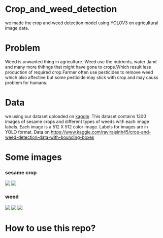 # Crop_and_weed_detection
we made the crop and weed detection model using YOLOV3 on agricultural image data.

# Problem
Weed is unwanted thing in agriculture. Weed use the nutrients, water ,land and many more thihngs that might have gone to crops.Which result less production of required crop.Farmer often use pesticides to remove weed which also affective but some pesticide may stick with crop and may causs problem for humans.

# Data
we using our dataset uploaded on [kaggle](https://www.kaggle.com/ravirajsinh45/crop-and-weed-detection-data-with-bounding-boxes).
This dataset contains 1300 images of sesame crops and different types of weeds with each image labels.
Each image is a 512 X 512 color image. Labels for images are in YOLO format.
Data on https://www.kaggle.com/ravirajsinh45/crop-and-weed-detection-data-with-bounding-boxes

# Some images
### sesame crop
![](https://www.googleapis.com/download/storage/v1/b/kaggle-user-content/o/inbox%2F3745280%2Fdd84e10cd56c74516656e1fee2742763%2Ftal_55.jpeg?generation=1589438968788391&alt=media)
![](https://www.googleapis.com/download/storage/v1/b/kaggle-user-content/o/inbox%2F3745280%2Fbf8669472ca779a36fbd992c6ee80b9b%2Ftal_44.jpeg?generation=1589438975110310&alt=media)

### weed
![](https://www.googleapis.com/download/storage/v1/b/kaggle-user-content/o/inbox%2F3745280%2F223e1ae1bc2b2d976ccf79685bb5ef24%2Fimage_359.jpeg?generation=1589439154681622&alt=media)
![](https://www.googleapis.com/download/storage/v1/b/kaggle-user-content/o/inbox%2F3745280%2Fec12dbafbf4b5b6e1b46cc1a47e95147%2Fimage_528.jpeg?generation=1589439166010189&alt=media)
![](https://www.googleapis.com/download/storage/v1/b/kaggle-user-content/o/inbox%2F3745280%2Fc4e147d01af2667a293c3ff1caac6a85%2Fimage_21.jpeg?generation=1589439187082625&alt=media)



  
  # How to use this repo?
  
